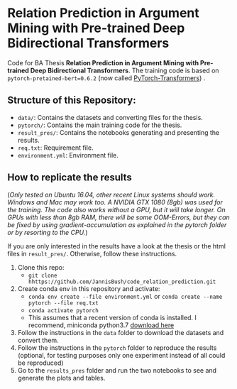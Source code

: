 # Relation Prediction in Argument Mining with Pre-trained Deep Bidirectional Transformers

Code for BA Thesis **Relation Prediction in Argument Mining with Pre-trained Deep Bidirectional Transformers**.
The training code is based on `pytorch-pretained-bert=0.6.2` (now called [PyTorch-Transformers](https://github.com/huggingface/pytorch-transformers)) .

## Structure of this Repository:
- `data/`: Contains the datasets and converting files for the thesis.
- `pytorch/`: Contains the main training code for the thesis.
- `result_pres/`: Contains the notebooks generating and presenting the results.
- `req.txt`: Requirement file.
- `environment.yml`: Environment file.

## How to replicate the results
(*Only tested on Ubuntu 16.04, other recent Linux systems should work. Windows and Mac may work too. 
A NVIDIA GTX 1080 (8gb) was used for the training. The code also works without a GPU, but it will take longer. On GPUs with less than 8gb RAM, there will be some OOM-Errors, but they can be fixed by using gradient-accumulation as explained in the pytorch folder or by resorting to the CPU.*)

If you are only interested in the results have a look at the thesis or the html files in `result_pres/`. Otherwise, follow these instructions.
1. Clone this repo: 
    - `git clone hhttps://github.com/JannisBush/code_relation_prediction.git`
2. Create conda env in this repository and activate: 
    - `conda env create --file environment.yml` or `conda create --name pytorch --file req.txt`
    - `conda activate pytorch`
    - This assumes that a recent version of conda is installed. I recommend, miniconda python3.7 [download here](https://docs.conda.io/en/latest/miniconda.html)
3. Follow the instructions in the `data` folder to download the datasets and convert them.
4. Follow the instructions in the `pytorch` folder to reproduce the results (optional, for testing purposes only one experiment instead of all could be reproduced)
5. Go to the `results_pres` folder and run the two notebooks to see and generate the plots and tables. 

